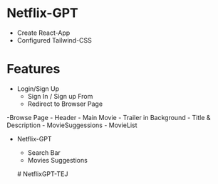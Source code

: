 # Netflix-GPT 

- Create React-App
- Configured Tailwind-CSS


# Features
- Login/Sign Up
    - Sign In / Sign up From 
    - Redirect to Browser Page

-Browse Page 
    - Header
    - Main Movie
        - Trailer in Background
        - Title & Description 
        - MovieSuggessions
            - MovieList 

- Netflix-GPT
    - Search Bar
    - Movies Suggestions

    #   N e t f l i x G P T - T E J  
 